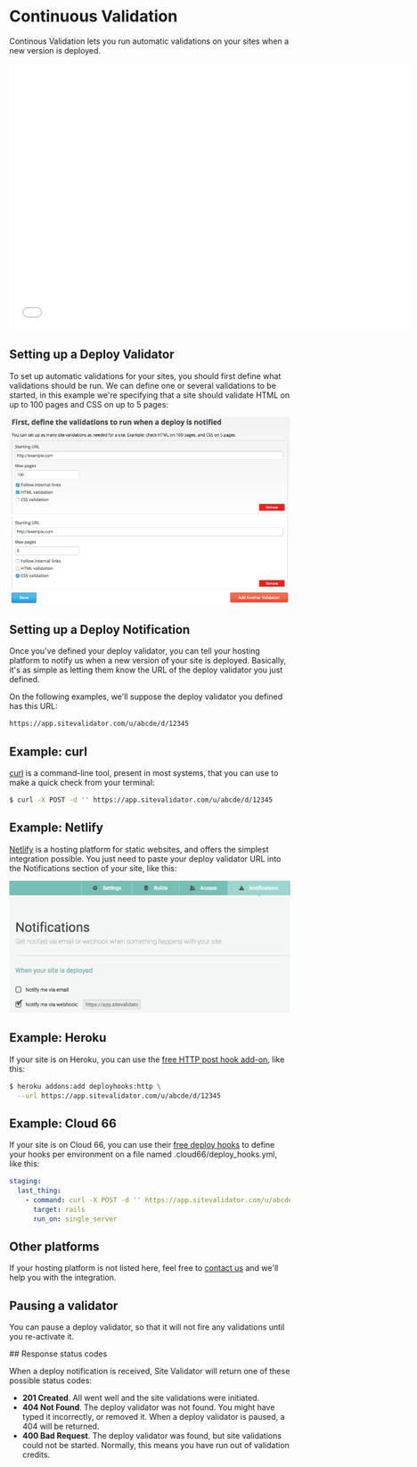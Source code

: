 # Continuous Validation

Continous Validation lets you run automatic validations on your sites when a new version is deployed.

<iframe src="//fast.wistia.net/embed/iframe/w2xu1aedtf?videoFoam=true" allowtransparency="true" frameborder="0" scrolling="no" class="wistia_embed" name="wistia_embed" allowfullscreen mozallowfullscreen webkitallowfullscreen oallowfullscreen msallowfullscreen width="720" height="478"></iframe><script src="//fast.wistia.net/assets/external/E-v1.js"></script>

## Setting up a Deploy Validator

To set up automatic validations for your sites, you should first define what validations should be run. We can define one or several validations to be started, in this example we're specifying that a site should validate HTML on up to 100 pages and CSS on up to 5 pages:

![New deploy validator form](img/new-deploy-validator-form.png)

## Setting up a Deploy Notification

Once you've defined your deploy validator, you can tell your hosting platform to notify us when a new version of your site is deployed. Basically, it's as simple as letting them know the URL of the deploy validator you just defined.

On the following examples, we'll suppose the deploy validator you defined has this URL:

```bash
https://app.sitevalidator.com/u/abcde/d/12345
```

## Example: curl

[curl](http://curl.haxx.se/) is a command-line tool, present in most systems, that you can use to make a quick check from your terminal:

```bash
$ curl -X POST -d '' https://app.sitevalidator.com/u/abcde/d/12345
```

## Example: Netlify

[Netlify](https://www.netlify.com/) is a hosting platform for static websites, and offers the simplest integration possible. You just need to paste your deploy validator URL into the Notifications section of your site, like this:

![Netlify integration](img/netlify-integration.png)

## Example: Heroku

If your site is on Heroku, you can use the [free HTTP post hook add-on](https://devcenter.heroku.com/articles/deploy-hooks#http-post-hook), like this:

```bash
$ heroku addons:add deployhooks:http \
  --url https://app.sitevalidator.com/u/abcde/d/12345
```

## Example: Cloud 66

If your site is on Cloud 66, you can use their [free deploy hooks](http://help.cloud66.com/deployment/deploy-hooks) to define your hooks per environment on a file named .cloud66/deploy_hooks.yml, like this:

```yml
staging:
  last_thing:
    - command: curl -X POST -d '' https://app.sitevalidator.com/u/abcde/d/12345
      target: rails
      run_on: single_server
```

## Other platforms

If your hosting platform is not listed here, feel free to [contact us](support@sitevalidator.com) and we'll help you with the integration.

## Pausing a validator

You can pause a deploy validator, so that it will not fire any validations until you re-activate it.

## Response status codes

When a deploy notification is received, Site Validator will return one of these possible status codes:

* **201 Created**. All went well and the site validations were initiated.
* **404 Not Found**. The deploy validator was not found. You might have typed it incorrectly, or removed it. When a deploy validator is paused, a 404 will be returned.
* **400 Bad Request**. The deploy validator was found, but site validations could not be started. Normally, this means you have run out of validation credits.
